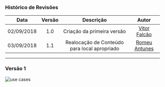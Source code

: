 ### Histórico de Revisões

| Data       | Versão | Descrição            |         Autor             |
|:----------:|:------:|:--------------------:|:-------------------------:|
| 02/09/2018 | 1.0 | Criação da primeira versão  | [Vitor Falcão](https://github.com/vitorfhc) |
| 03/09/2018 | 1.1 | Realocação de Conteúdo para local apropriado  | [Romeu Antunes](https://github.com/RomeuCarvalhoAntunes) |
---
### Versão 1

![use cases](https://github.com/Desenho2018-2/GitPub/blob/master/docs/images/use_cases.png?raw=true)
